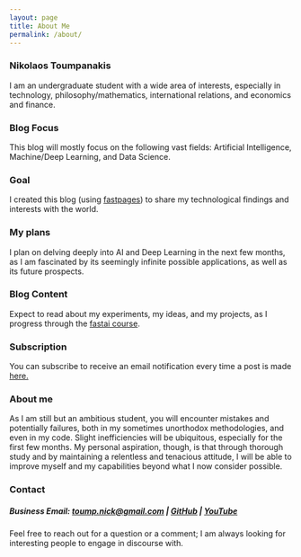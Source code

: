 ```yaml
---
layout: page
title: About Me
permalink: /about/
---
```


### Nikolaos Toumpanakis
I am an undergraduate student with a wide area of interests, especially in technology, philosophy/mathematics, international relations, and economics and finance.

### Blog Focus
This blog will mostly focus on the following vast fields: Artificial Intelligence, Machine/Deep Learning, and Data Science.

### Goal
I created this blog (using <a href="https://github.com/fastai/fastpages">fastpages</a>) to share my technological findings and interests with the world.

### My plans
I plan on delving deeply into AI and Deep Learning in the next few months, as I am fascinated by its seemingly infinite possible applications, as well as its future prospects.

### Blog Content
Expect to read about my experiments, my ideas, and my projects, as I progress through the <a href="https://course.fast.ai/">fastai course</a>. 

### Subscription
You can subscribe to receive an email notification every time a post is made <a href="https://mailchi.mp/a284bea6addb/subscribe">here.</a>

### About me
As I am still but an ambitious student, you will encounter mistakes and potentially failures, both in my sometimes unorthodox methodologies, and even in my code. Slight inefficiencies will be ubiquitous, especially for the first few months. My personal aspiration, though, is that through thorough study and by maintaining a relentless and tenacious attitude, I will be able to improve myself and my capabilities beyond what I now consider possible.

### Contact
##### Business Email: toump.nick@gmail.com | <a href="https://github.com/ntoump/">GitHub</a> | <a href="https://www.youtube.com/channel/UCFgF1lHh0fRQxY9CqpyBZgw">YouTube</a> 

Feel free to reach out for a question or a comment; I am always looking for interesting people to engage in discourse with.
